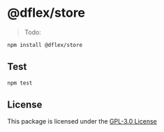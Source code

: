 # @dflex/store

> Todo:

```bash
npm install @dflex/store
```

## Test

```sh
npm test
```

## License

This package is licensed under the [GPL-3.0 License](https://github.com/jalal246/dflex/tree/master/packages/store/LICENSE)
